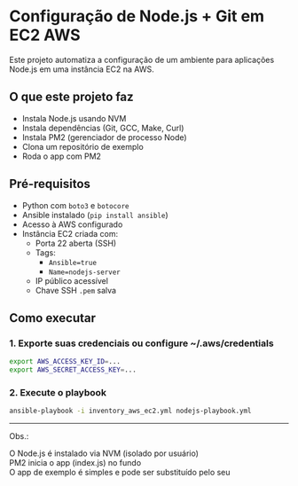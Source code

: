 # Configuração de Node.js + Git em EC2 AWS

Este projeto automatiza a configuração de um ambiente para aplicações Node.js em uma instância EC2 na AWS.

## O que este projeto faz

- Instala Node.js usando NVM
- Instala dependências (Git, GCC, Make, Curl)
- Instala PM2 (gerenciador de processo Node)
- Clona um repositório de exemplo
- Roda o app com PM2

## Pré-requisitos

- Python com `boto3` e `botocore`
- Ansible instalado (`pip install ansible`)
- Acesso à AWS configurado
- Instância EC2 criada com:
  - Porta 22 aberta (SSH)
  - Tags:
    - `Ansible=true`
    - `Name=nodejs-server`
  - IP público acessível
  - Chave SSH `.pem` salva

## Como executar

### 1. Exporte suas credenciais ou configure ~/.aws/credentials

```bash
export AWS_ACCESS_KEY_ID=...
export AWS_SECRET_ACCESS_KEY=...
```

### 2. Execute o playbook

```bash
ansible-playbook -i inventory_aws_ec2.yml nodejs-playbook.yml
```

---

Obs.:   

O Node.js é instalado via NVM (isolado por usuário)  
PM2 inicia o app (index.js) no fundo  
O app de exemplo é simples e pode ser substituído pelo seu  
 

